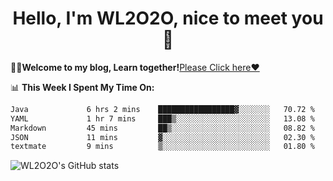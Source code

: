 <h1 align = "center">Hello, I'm WL2O2O, nice to meet you 👋</h1>

🧑‍💻**Welcome to my blog, Learn together!**[Please Click here❤️](https://wl2o2o.github.io)

📊 **This Week I Spent My Time On:**
<!--START_SECTION:waka-->

```txt
Java             6 hrs 2 mins    █████████████████▓░░░░░░░   70.72 %
YAML             1 hr 7 mins     ███▒░░░░░░░░░░░░░░░░░░░░░   13.08 %
Markdown         45 mins         ██▒░░░░░░░░░░░░░░░░░░░░░░   08.82 %
JSON             11 mins         ▓░░░░░░░░░░░░░░░░░░░░░░░░   02.30 %
textmate         9 mins          ▒░░░░░░░░░░░░░░░░░░░░░░░░   01.80 %
```

<!--END_SECTION:waka-->

![WL2O2O's GitHub stats](https://github-readme-stats.vercel.app/api?username=wl2o2o&show_icons=true)


<!--
**WL2O2O/WL2O2O** is a ✨ _special_ ✨ repository because its `README.md` (this file) appears on your GitHub profile.

Here are some ideas to get you started:

- 🔭 I’m currently working on ...
- 🌱 I’m currently learning ...
- 👯 I’m looking to collaborate on ...
- 🤔 I’m looking for help with ...
- 💬 Ask me about ...
- 📫 How to reach me: ...
- 😄 Pronouns: ...
- ⚡ Fun fact: ...
-->
